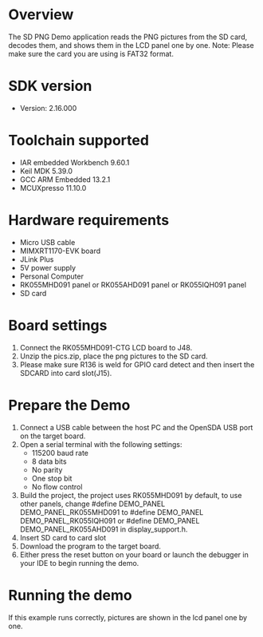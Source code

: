 Overview
========
The SD PNG Demo application reads the PNG pictures from the SD card,
decodes them, and shows them in the LCD panel one by one.
Note: Please make sure the card you are using is FAT32 format.

SDK version
===========
- Version: 2.16.000

Toolchain supported
===================
- IAR embedded Workbench  9.60.1
- Keil MDK  5.39.0
- GCC ARM Embedded  13.2.1
- MCUXpresso  11.10.0

Hardware requirements
=====================
- Micro USB cable
- MIMXRT1170-EVK board
- JLink Plus
- 5V power supply
- Personal Computer
- RK055MHD091 panel or RK055AHD091 panel or RK055IQH091 panel
- SD card

Board settings
==============
1. Connect the RK055MHD091-CTG LCD board to J48.
2. Unzip the pics.zip, place the png pictures to the SD card.
3. Please make sure R136 is weld for GPIO card detect and then insert the SDCARD into card slot(J15).


Prepare the Demo
================
1.  Connect a USB cable between the host PC and the OpenSDA USB port on the target board.
2.  Open a serial terminal with the following settings:
    - 115200 baud rate
    - 8 data bits
    - No parity
    - One stop bit
    - No flow control
3.  Build the project, the project uses RK055MHD091 by default, to use other panels,
    change
    #define DEMO_PANEL DEMO_PANEL_RK055MHD091
    to
    #define DEMO_PANEL DEMO_PANEL_RK055IQH091
    or
    #define DEMO_PANEL DEMO_PANEL_RK055AHD091
    in display_support.h.
3.	Insert SD card to card slot
4.  Download the program to the target board.
5.  Either press the reset button on your board or launch the debugger in your IDE to begin running the demo.

Running the demo
================
If this example runs correctly, pictures are shown in the lcd panel one by one.
